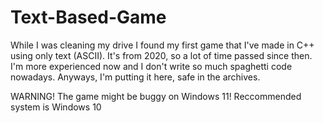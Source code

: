 # Text-Based-Game
While I was cleaning my drive I found my first game that I've made in C++ using only text (ASCII). It's from 2020, so a lot of time passed since then. 
I'm more experienced now and I don't write so much spaghetti code nowadays. Anyways, I'm putting it here, safe in the archives. 


WARNING! The game might be buggy on Windows 11! Reccommended system is Windows 10
